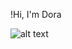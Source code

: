 !Hi, I'm Dora

![alt text](https://wallpapers.com/images/high/dora-the-explorer-character-h3gu2vqameco7w93.webp)
